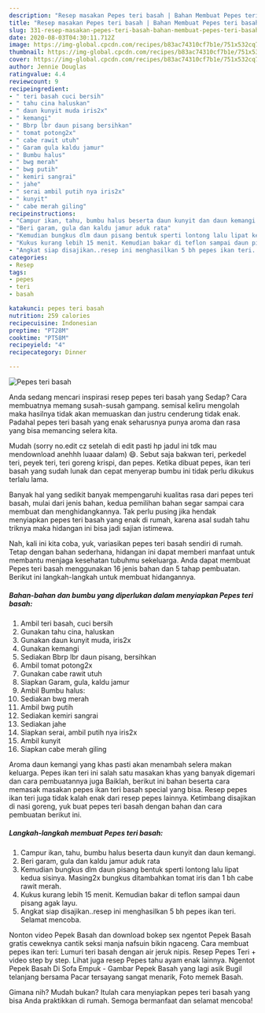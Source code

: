 ```yaml
---
description: "Resep masakan Pepes teri basah | Bahan Membuat Pepes teri basah Yang Lezat Sekali"
title: "Resep masakan Pepes teri basah | Bahan Membuat Pepes teri basah Yang Lezat Sekali"
slug: 331-resep-masakan-pepes-teri-basah-bahan-membuat-pepes-teri-basah-yang-lezat-sekali
date: 2020-08-03T04:30:11.712Z
image: https://img-global.cpcdn.com/recipes/b83ac74310cf7b1e/751x532cq70/pepes-teri-basah-foto-resep-utama.jpg
thumbnail: https://img-global.cpcdn.com/recipes/b83ac74310cf7b1e/751x532cq70/pepes-teri-basah-foto-resep-utama.jpg
cover: https://img-global.cpcdn.com/recipes/b83ac74310cf7b1e/751x532cq70/pepes-teri-basah-foto-resep-utama.jpg
author: Jennie Douglas
ratingvalue: 4.4
reviewcount: 9
recipeingredient:
- " teri basah cuci bersih"
- " tahu cina haluskan"
- " daun kunyit muda iris2x"
- " kemangi"
- " Bbrp lbr daun pisang bersihkan"
- " tomat potong2x"
- " cabe rawit utuh"
- " Garam gula kaldu jamur"
- " Bumbu halus"
- " bwg merah"
- " bwg putih"
- " kemiri sangrai"
- " jahe"
- " serai ambil putih nya iris2x"
- " kunyit"
- " cabe merah giling"
recipeinstructions:
- "Campur ikan, tahu, bumbu halus beserta daun kunyit dan daun kemangi."
- "Beri garam, gula dan kaldu jamur aduk rata"
- "Kemudian bungkus dlm daun pisang bentuk sperti lontong lalu lipat kedua sisinya. Masing2x bungkus ditambahkan tomat iris dan 1 bh cabe rawit merah."
- "Kukus kurang lebih 15 menit. Kemudian bakar di teflon sampai daun pisang agak layu."
- "Angkat siap disajikan..resep ini menghasilkan 5 bh pepes ikan teri. Selamat mencoba."
categories:
- Resep
tags:
- pepes
- teri
- basah

katakunci: pepes teri basah 
nutrition: 259 calories
recipecuisine: Indonesian
preptime: "PT28M"
cooktime: "PT58M"
recipeyield: "4"
recipecategory: Dinner

---
```



![Pepes teri basah](https://img-global.cpcdn.com/recipes/b83ac74310cf7b1e/751x532cq70/pepes-teri-basah-foto-resep-utama.jpg)

Anda sedang mencari inspirasi resep pepes teri basah yang Sedap? Cara membuatnya memang susah-susah gampang. semisal keliru mengolah maka hasilnya tidak akan memuaskan dan justru cenderung tidak enak. Padahal pepes teri basah yang enak seharusnya punya aroma dan rasa yang bisa memancing selera kita.

Mudah (sorry no.edit cz setelah di edit pasti hp jadul ini tdk mau mendownload anehhh luaaar dalam) 😄. Sebut saja bakwan teri, perkedel teri, peyek teri, teri goreng krispi, dan pepes. Ketika dibuat pepes, ikan teri basah yang sudah lunak dan cepat menyerap bumbu ini tidak perlu dikukus terlalu lama.

Banyak hal yang sedikit banyak mempengaruhi kualitas rasa dari pepes teri basah, mulai dari jenis bahan, kedua pemilihan bahan segar sampai cara membuat dan menghidangkannya. Tak perlu pusing jika hendak menyiapkan pepes teri basah yang enak di rumah, karena asal sudah tahu triknya maka hidangan ini bisa jadi sajian istimewa.


Nah, kali ini kita coba, yuk, variasikan pepes teri basah sendiri di rumah. Tetap dengan bahan sederhana, hidangan ini dapat memberi manfaat untuk membantu menjaga kesehatan tubuhmu sekeluarga. Anda dapat membuat Pepes teri basah menggunakan 16 jenis bahan dan 5 tahap pembuatan. Berikut ini langkah-langkah untuk membuat hidangannya.

<!--inarticleads1-->

##### Bahan-bahan dan bumbu yang diperlukan dalam menyiapkan Pepes teri basah:

1. Ambil  teri basah, cuci bersih
1. Gunakan  tahu cina, haluskan
1. Gunakan  daun kunyit muda, iris2x
1. Gunakan  kemangi
1. Sediakan  Bbrp lbr daun pisang, bersihkan
1. Ambil  tomat potong2x
1. Gunakan  cabe rawit utuh
1. Siapkan  Garam, gula, kaldu jamur
1. Ambil  Bumbu halus:
1. Sediakan  bwg merah
1. Ambil  bwg putih
1. Sediakan  kemiri sangrai
1. Sediakan  jahe
1. Siapkan  serai, ambil putih nya iris2x
1. Ambil  kunyit
1. Siapkan  cabe merah giling


Aroma daun kemangi yang khas pasti akan menambah selera makan keluarga. Pepes ikan teri ini salah satu masakan khas yang banyak digemari dan cara pembuatannya juga Baiklah, berikut ini bahan beserta cara memasak masakan pepes ikan teri basah special yang bisa. Resep pepes ikan teri juga tidak kalah enak dari resep pepes lainnya. Ketimbang disajikan di nasi goreng, yuk buat pepes teri basah dengan bahan dan cara pembuatan berikut ini. 

<!--inarticleads2-->

##### Langkah-langkah membuat Pepes teri basah:

1. Campur ikan, tahu, bumbu halus beserta daun kunyit dan daun kemangi.
1. Beri garam, gula dan kaldu jamur aduk rata
1. Kemudian bungkus dlm daun pisang bentuk sperti lontong lalu lipat kedua sisinya. Masing2x bungkus ditambahkan tomat iris dan 1 bh cabe rawit merah.
1. Kukus kurang lebih 15 menit. Kemudian bakar di teflon sampai daun pisang agak layu.
1. Angkat siap disajikan..resep ini menghasilkan 5 bh pepes ikan teri. Selamat mencoba.


Nonton video Pepek Basah dan download bokep sex ngentot Pepek Basah gratis ceweknya cantik seksi manja nafsuin bikin ngaceng. Cara membuat pepes ikan teri: Lumuri teri basah dengan air jeruk nipis. Resep Pepes Teri + video step by step. Lihat juga resep Pepes tahu ayam enak lainnya. Ngentot Pepek Basah Di Sofa Empuk - Gambar Pepek Basah yang lagi asik Bugil telanjang bersama Pacar tersayang sangat menarik, Foto memek Basah. 

Gimana nih? Mudah bukan? Itulah cara menyiapkan pepes teri basah yang bisa Anda praktikkan di rumah. Semoga bermanfaat dan selamat mencoba!
